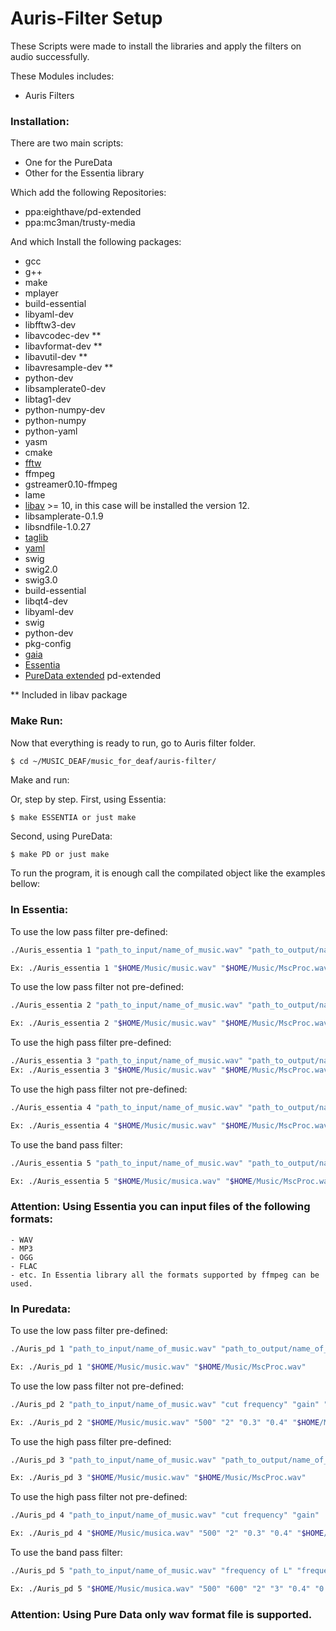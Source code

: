# Auris-Filter Setup

These Scripts were made to install the libraries and apply the filters on audio successfully.

These Modules includes:

- Auris Filters

### Installation:

There are two main scripts:
- One for the PureData
- Other for the Essentia library

Which add the following Repositories:
- ppa:eighthave/pd-extended
- ppa:mc3man/trusty-media

And which Install the following packages:
- gcc
- g++
- make
- mplayer
- build-essential
- libyaml-dev
- libfftw3-dev
- libavcodec-dev **
- libavformat-dev **
- libavutil-dev **
- libavresample-dev **
- python-dev
- libsamplerate0-dev
- libtag1-dev
- python-numpy-dev
- python-numpy
- python-yaml
- yasm
- cmake
- [fftw]
- ffmpeg
- gstreamer0.10-ffmpeg
- lame
- [libav] >= 10, in this case will be installed the version 12.
- libsamplerate-0.1.9
- libsndfile-1.0.27
- [taglib]
- [yaml]
- swig
- swig2.0
- swig3.0
- build-essential
- libqt4-dev
- libyaml-dev
- swig
- python-dev
- pkg-config
- [gaia]
- [Essentia]
- [PureData extended] pd-extended

** Included in libav package

### Make Run:

Now that everything is ready to run, go to Auris filter folder.
```sh
$ cd ~/MUSIC_DEAF/music_for_deaf/auris-filter/
```

Make and run:

Or, step by step.
First, using Essentia:
```
$ make ESSENTIA or just make
```
Second, using PureData:
```
$ make PD or just make
```
To run the program, it is enough call the compilated object like the examples bellow:

###  In Essentia:

To use the low pass filter pre-defined:
```sh
./Auris_essentia 1 "path_to_input/name_of_music.wav" "path_to_output/name_of_music.wav"

Ex: ./Auris_essentia 1 "$HOME/Music/music.wav" "$HOME/Music/MscProc.wav"
```

To use the low pass filter not pre-defined:
```sh
./Auris_essentia 2 "path_to_input/name_of_music.wav" "path_to_output/name_of_music.wav" "cut frequency" "gain" 

Ex: ./Auris_essentia 2 "$HOME/Music/music.wav" "$HOME/Music/MscProc.wav" "500" "2" 
```

To use the high pass filter pre-defined:
```sh
./Auris_essentia 3 "path_to_input/name_of_music.wav" "path_to_output/name_of_music.wav"
Ex: ./Auris_essentia 3 "$HOME/Music/music.wav" "$HOME/Music/MscProc.wav"    
```

To use the high pass filter not pre-defined:
```sh
./Auris_essentia 4 "path_to_input/name_of_music.wav" "path_to_output/name_of_music.wav" "cut frequency" "gain" 

Ex: ./Auris_essentia 4 "$HOME/Music/music.wav" "$HOME/Music/MscProc.wav" "500" "2" 
```

To use the band pass filter:
```sh
./Auris_essentia 5 "path_to_input/name_of_music.wav" "path_to_output/name_of_music.wav" "Cut frequency" "Band width" "gain"

Ex: ./Auris_essentia 5 "$HOME/Music/musica.wav" "$HOME/Music/MscProc.wav" "500" "125" "2"
```

### Attention: Using Essentia you can input files of the following formats:
    - WAV
    - MP3
    - OGG
    - FLAC
    - etc. In Essentia library all the formats supported by ffmpeg can be used.

### In Puredata:

To use the low pass filter pre-defined:
```sh
./Auris_pd 1 "path_to_input/name_of_music.wav" "path_to_output/name_of_music.wav"

Ex: ./Auris_pd 1 "$HOME/Music/music.wav" "$HOME/Music/MscProc.wav"
```

To use the low pass filter not pre-defined:
```sh
./Auris_pd 2 "path_to_input/name_of_music.wav" "cut frequency" "gain" "Supress value in L of gain to the frequencies higher than the are passing, use 0 if you don't want to change" "Supress value in R of gain to the frequencies higher than the are passing, use 0 if you don't want to change" "path_to_output/name_of_music.wav"

Ex: ./Auris_pd 2 "$HOME/Music/music.wav" "500" "2" "0.3" "0.4" "$HOME/Music/MscProc.wav"
```    

To use the high pass filter pre-defined:
```sh
./Auris_pd 3 "path_to_input/name_of_music.wav" "path_to_output/name_of_music.wav"

Ex: ./Auris_pd 3 "$HOME/Music/music.wav" "$HOME/Music/MscProc.wav"
```

To use the high pass filter not pre-defined:
```sh
./Auris_pd 4 "path_to_input/name_of_music.wav" "cut frequency" "gain"  "Supress value in L of gain to the frequencies lower than the are passing, use 0 if you don't want to change" "Supress value in R of gain to the frequencies lower than the are passing, use 0 if you don't want to change" "path_to_input/name_of_music.wav"

Ex: ./Auris_pd 4 "$HOME/Music/musica.wav" "500" "2" "0.3" "0.4" "$HOME/Music/MscProc.wav"
```

To use the band pass filter:
```sh
./Auris_pd 5 "path_to_input/name_of_music.wav" "frequency of L" "frequency of R" "gain of L" "gain of R" "Q of L" "Q of R" "path_to_output/name_of_music.wav"

Ex: ./Auris_pd 5 "$HOME/Music/musica.wav" "500" "600" "2" "3" "0.4" "0.4" "$HOME/Music/MscProc.wav"
```

### Attention: Using Pure Data only wav format file is supported.

[libav]: <https://libav.org/>
[fftw]: <http://www.fftw.org/>
[taglib]: <http://developer.kde.org/~wheeler/taglib.html>
[yaml]: <http://pyyaml.org/wiki/LibYAML>
[gaia]: <https://github.com/MTG/gaia>
[Essentia]: <http://essentia.upf.edu/>
[PureData extended]: <https://puredata.info/downloads/pd-extended>